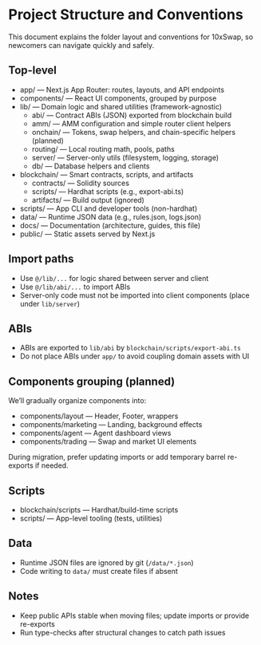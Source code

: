 # Project Structure and Conventions

This document explains the folder layout and conventions for 10xSwap, so newcomers can navigate quickly and safely.

## Top-level

- app/ — Next.js App Router: routes, layouts, and API endpoints
- components/ — React UI components, grouped by purpose
- lib/ — Domain logic and shared utilities (framework-agnostic)
  - abi/ — Contract ABIs (JSON) exported from blockchain build
  - amm/ — AMM configuration and simple router client helpers
  - onchain/ — Tokens, swap helpers, and chain-specific helpers (planned)
  - routing/ — Local routing math, pools, paths
  - server/ — Server-only utils (filesystem, logging, storage)
  - db/ — Database helpers and clients
- blockchain/ — Smart contracts, scripts, and artifacts
  - contracts/ — Solidity sources
  - scripts/ — Hardhat scripts (e.g., export-abi.ts)
  - artifacts/ — Build output (ignored)
- scripts/ — App CLI and developer tools (non-hardhat)
- data/ — Runtime JSON data (e.g., rules.json, logs.json)
- docs/ — Documentation (architecture, guides, this file)
- public/ — Static assets served by Next.js

## Import paths

- Use `@/lib/...` for logic shared between server and client
- Use `@/lib/abi/...` to import ABIs
- Server-only code must not be imported into client components (place under `lib/server`)

## ABIs

- ABIs are exported to `lib/abi` by `blockchain/scripts/export-abi.ts`
- Do not place ABIs under `app/` to avoid coupling domain assets with UI

## Components grouping (planned)

We’ll gradually organize components into:
- components/layout — Header, Footer, wrappers
- components/marketing — Landing, background effects
- components/agent — Agent dashboard views
- components/trading — Swap and market UI elements

During migration, prefer updating imports or add temporary barrel re-exports if needed.

## Scripts

- blockchain/scripts — Hardhat/build-time scripts
- scripts/ — App-level tooling (tests, utilities)

## Data

- Runtime JSON files are ignored by git (`/data/*.json`)
- Code writing to `data/` must create files if absent

## Notes

- Keep public APIs stable when moving files; update imports or provide re-exports
- Run type-checks after structural changes to catch path issues
